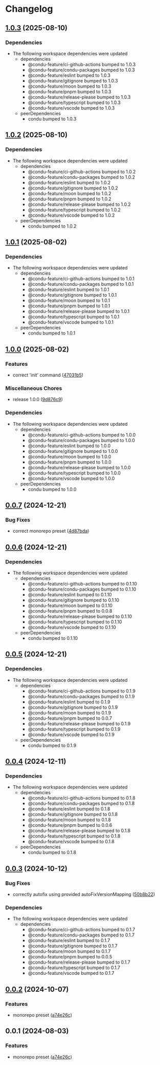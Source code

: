 # Changelog

## [1.0.3](https://github.com/niieani/condu/compare/@condu-preset/monorepo@1.0.2...@condu-preset/monorepo@1.0.3) (2025-08-10)


### Dependencies

* The following workspace dependencies were updated
  * dependencies
    * @condu-feature/ci-github-actions bumped to 1.0.3
    * @condu-feature/condu-packages bumped to 1.0.3
    * @condu-feature/eslint bumped to 1.0.3
    * @condu-feature/gitignore bumped to 1.0.3
    * @condu-feature/moon bumped to 1.0.3
    * @condu-feature/pnpm bumped to 1.0.3
    * @condu-feature/release-please bumped to 1.0.3
    * @condu-feature/typescript bumped to 1.0.3
    * @condu-feature/vscode bumped to 1.0.3
  * peerDependencies
    * condu bumped to 1.0.3

## [1.0.2](https://github.com/niieani/condu/compare/@condu-preset/monorepo@1.0.1...@condu-preset/monorepo@1.0.2) (2025-08-10)


### Dependencies

* The following workspace dependencies were updated
  * dependencies
    * @condu-feature/ci-github-actions bumped to 1.0.2
    * @condu-feature/condu-packages bumped to 1.0.2
    * @condu-feature/eslint bumped to 1.0.2
    * @condu-feature/gitignore bumped to 1.0.2
    * @condu-feature/moon bumped to 1.0.2
    * @condu-feature/pnpm bumped to 1.0.2
    * @condu-feature/release-please bumped to 1.0.2
    * @condu-feature/typescript bumped to 1.0.2
    * @condu-feature/vscode bumped to 1.0.2
  * peerDependencies
    * condu bumped to 1.0.2

## [1.0.1](https://github.com/niieani/condu/compare/@condu-preset/monorepo@1.0.0...@condu-preset/monorepo@1.0.1) (2025-08-02)


### Dependencies

* The following workspace dependencies were updated
  * dependencies
    * @condu-feature/ci-github-actions bumped to 1.0.1
    * @condu-feature/condu-packages bumped to 1.0.1
    * @condu-feature/eslint bumped to 1.0.1
    * @condu-feature/gitignore bumped to 1.0.1
    * @condu-feature/moon bumped to 1.0.1
    * @condu-feature/pnpm bumped to 1.0.1
    * @condu-feature/release-please bumped to 1.0.1
    * @condu-feature/typescript bumped to 1.0.1
    * @condu-feature/vscode bumped to 1.0.1
  * peerDependencies
    * condu bumped to 1.0.1

## [1.0.0](https://github.com/niieani/condu/compare/@condu-preset/monorepo@0.0.7...@condu-preset/monorepo@1.0.0) (2025-08-02)


### Features

* correct 'init' command ([47031b5](https://github.com/niieani/condu/commit/47031b50bce48a2cdbb8725a397f3f09235d76b3))


### Miscellaneous Chores

* release 1.0.0 ([9d876c9](https://github.com/niieani/condu/commit/9d876c9fba8dbc305ac5be25e6f4fda47d6400b9))


### Dependencies

* The following workspace dependencies were updated
  * dependencies
    * @condu-feature/ci-github-actions bumped to 1.0.0
    * @condu-feature/condu-packages bumped to 1.0.0
    * @condu-feature/eslint bumped to 1.0.0
    * @condu-feature/gitignore bumped to 1.0.0
    * @condu-feature/moon bumped to 1.0.0
    * @condu-feature/pnpm bumped to 1.0.0
    * @condu-feature/release-please bumped to 1.0.0
    * @condu-feature/typescript bumped to 1.0.0
    * @condu-feature/vscode bumped to 1.0.0
  * peerDependencies
    * condu bumped to 1.0.0

## [0.0.7](https://github.com/niieani/condu/compare/@condu-preset/monorepo@0.0.6...@condu-preset/monorepo@0.0.7) (2024-12-21)


### Bug Fixes

* correct monorepo preset ([4d87bda](https://github.com/niieani/condu/commit/4d87bda8b6d439f0f913d55e256ffc34f9e0f030))

## [0.0.6](https://github.com/niieani/condu/compare/@condu-preset/monorepo@0.0.5...@condu-preset/monorepo@0.0.6) (2024-12-21)


### Dependencies

* The following workspace dependencies were updated
  * dependencies
    * @condu-feature/ci-github-actions bumped to 0.1.10
    * @condu-feature/condu-packages bumped to 0.1.10
    * @condu-feature/eslint bumped to 0.1.10
    * @condu-feature/gitignore bumped to 0.1.10
    * @condu-feature/moon bumped to 0.1.10
    * @condu-feature/pnpm bumped to 0.0.8
    * @condu-feature/release-please bumped to 0.1.10
    * @condu-feature/typescript bumped to 0.1.10
    * @condu-feature/vscode bumped to 0.1.10
  * peerDependencies
    * condu bumped to 0.1.10

## [0.0.5](https://github.com/niieani/condu/compare/@condu-preset/monorepo@0.0.4...@condu-preset/monorepo@0.0.5) (2024-12-21)


### Dependencies

* The following workspace dependencies were updated
  * dependencies
    * @condu-feature/ci-github-actions bumped to 0.1.9
    * @condu-feature/condu-packages bumped to 0.1.9
    * @condu-feature/eslint bumped to 0.1.9
    * @condu-feature/gitignore bumped to 0.1.9
    * @condu-feature/moon bumped to 0.1.9
    * @condu-feature/pnpm bumped to 0.0.7
    * @condu-feature/release-please bumped to 0.1.9
    * @condu-feature/typescript bumped to 0.1.9
    * @condu-feature/vscode bumped to 0.1.9
  * peerDependencies
    * condu bumped to 0.1.9

## [0.0.4](https://github.com/niieani/condu/compare/@condu-preset/monorepo@0.0.3...@condu-preset/monorepo@0.0.4) (2024-12-11)


### Dependencies

* The following workspace dependencies were updated
  * dependencies
    * @condu-feature/ci-github-actions bumped to 0.1.8
    * @condu-feature/condu-packages bumped to 0.1.8
    * @condu-feature/eslint bumped to 0.1.8
    * @condu-feature/gitignore bumped to 0.1.8
    * @condu-feature/moon bumped to 0.1.8
    * @condu-feature/pnpm bumped to 0.0.6
    * @condu-feature/release-please bumped to 0.1.8
    * @condu-feature/typescript bumped to 0.1.8
    * @condu-feature/vscode bumped to 0.1.8
  * peerDependencies
    * condu bumped to 0.1.8

## [0.0.3](https://github.com/niieani/condu/compare/@condu-preset/monorepo@0.0.2...@condu-preset/monorepo@0.0.3) (2024-10-12)


### Bug Fixes

* correctly autofix using provided autoFixVersionMapping ([50b8b22](https://github.com/niieani/condu/commit/50b8b22e17d8dead484bf3c77b106e4c7d11aee5))


### Dependencies

* The following workspace dependencies were updated
  * dependencies
    * @condu-feature/ci-github-actions bumped to 0.1.7
    * @condu-feature/condu-packages bumped to 0.1.7
    * @condu-feature/eslint bumped to 0.1.7
    * @condu-feature/gitignore bumped to 0.1.7
    * @condu-feature/moon bumped to 0.1.7
    * @condu-feature/pnpm bumped to 0.0.5
    * @condu-feature/release-please bumped to 0.1.7
    * @condu-feature/typescript bumped to 0.1.7
    * @condu-feature/vscode bumped to 0.1.7

## [0.0.2](https://github.com/niieani/condu/compare/@condu-preset/monorepo@0.0.1...@condu-preset/monorepo@0.0.2) (2024-10-07)


### Features

* monorepo preset ([a74e26c](https://github.com/niieani/condu/commit/a74e26ce955b0f048c2e6010a9224e00429a32f2))

## 0.0.1 (2024-08-03)


### Features

* monorepo preset ([a74e26c](https://github.com/niieani/condu/commit/a74e26ce955b0f048c2e6010a9224e00429a32f2))
